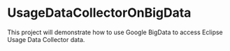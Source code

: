 UsageDataCollectorOnBigData
===========================

This project will demonstrate how to use Google BigData to access Eclipse Usage Data Collector data.
